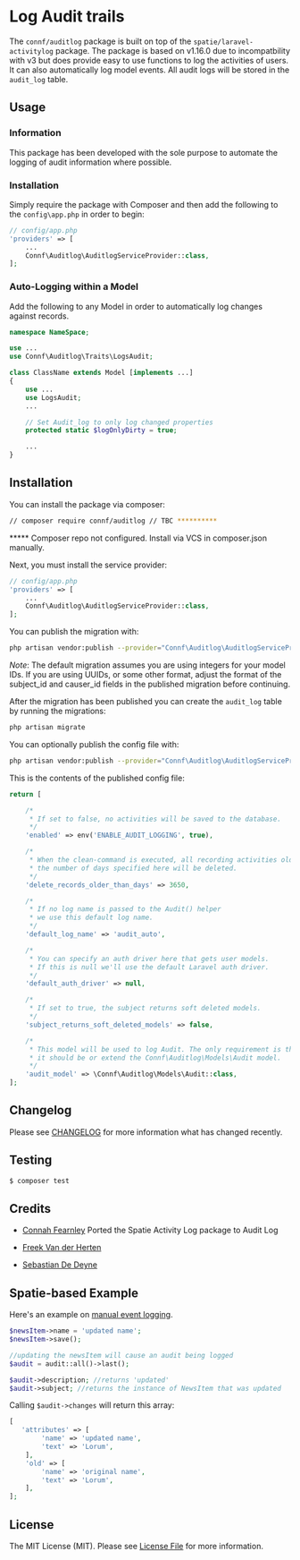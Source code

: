 # Log Audit trails

The `connf/auditlog` package is built on top of the `spatie/laravel-activitylog` package. The package is based on v1.16.0 due to incompatbility with v3 but does provide easy to use functions to log the activities of users. It can also automatically log model events. All audit logs will be stored in the `audit_log` table.

## Usage

### Information

This package has been developed with the sole purpose to automate the logging of audit information where possible. 

### Installation

Simply require the package with Composer and then add the following to the `config\app.php` in order to begin:

```php
// config/app.php
'providers' => [
    ...
    Connf\Auditlog\AuditlogServiceProvider::class,
];
```

### Auto-Logging within a Model

Add the following to any Model in order to automatically log changes against records.

```php
namespace NameSpace;

use ...
use Connf\Auditlog\Traits\LogsAudit;
```

```php
class ClassName extends Model [implements ...]
{
    use ...
    use LogsAudit;
    ...

    // Set Audit_log to only log changed properties
    protected static $logOnlyDirty = true;

    ...
}
```

## Installation

You can install the package via composer:

```bash
// composer require connf/auditlog // TBC **********
```

***** Composer repo not configured. Install via VCS in composer.json manually.

Next, you must install the service provider:

```php
// config/app.php
'providers' => [
    ...
    Connf\Auditlog\AuditlogServiceProvider::class,
];
```

You can publish the migration with:
```bash
php artisan vendor:publish --provider="Connf\Auditlog\AuditlogServiceProvider" --tag="migrations"
```

*Note*: The default migration assumes you are using integers for your model IDs. If you are using UUIDs, or some other format, adjust the format of the subject_id and causer_id fields in the published migration before continuing.

After the migration has been published you can create the `audit_log` table by running the migrations:


```bash
php artisan migrate
```

You can optionally publish the config file with:
```bash
php artisan vendor:publish --provider="Connf\Auditlog\AuditlogServiceProvider" --tag="config"
```

This is the contents of the published config file:

```php
return [

    /*
     * If set to false, no activities will be saved to the database.
     */
    'enabled' => env('ENABLE_AUDIT_LOGGING', true),

    /*
     * When the clean-command is executed, all recording activities older than
     * the number of days specified here will be deleted.
     */
    'delete_records_older_than_days' => 3650,

    /*
     * If no log name is passed to the Audit() helper
     * we use this default log name.
     */
    'default_log_name' => 'audit_auto',

    /*
     * You can specify an auth driver here that gets user models.
     * If this is null we'll use the default Laravel auth driver.
     */
    'default_auth_driver' => null,

    /*
     * If set to true, the subject returns soft deleted models.
     */
    'subject_returns_soft_deleted_models' => false,

    /*
     * This model will be used to log Audit. The only requirement is that
     * it should be or extend the Connf\Auditlog\Models\Audit model.
     */
    'audit_model' => \Connf\Auditlog\Models\Audit::class,
];
```

## Changelog

Please see [CHANGELOG](CHANGELOG.md) for more information what has changed recently.

## Testing

```bash
$ composer test
```

## Credits

- [Connah Fearnley](https://github.com/connahile) Ported the Spatie Activity Log package to Audit Log

- [Freek Van der Herten](https://github.com/freekmurze)
- [Sebastian De Deyne](https://github.com/sebastiandedeyne)

## Spatie-based Example

Here's an example on [manual event logging](https://docs.spatie.be/laravel-Auditlog/v1/advanced-usage/logging-model-events).

```php
$newsItem->name = 'updated name';
$newsItem->save();

//updating the newsItem will cause an audit being logged
$audit = audit::all()->last();

$audit->description; //returns 'updated'
$audit->subject; //returns the instance of NewsItem that was updated
```

Calling `$audit->changes` will return this array:

```php
[
   'attributes' => [
        'name' => 'updated name',
        'text' => 'Lorum',
    ],
    'old' => [
        'name' => 'original name',
        'text' => 'Lorum',
    ],
];
```

## License

The MIT License (MIT). Please see [License File](LICENSE.md) for more information.
